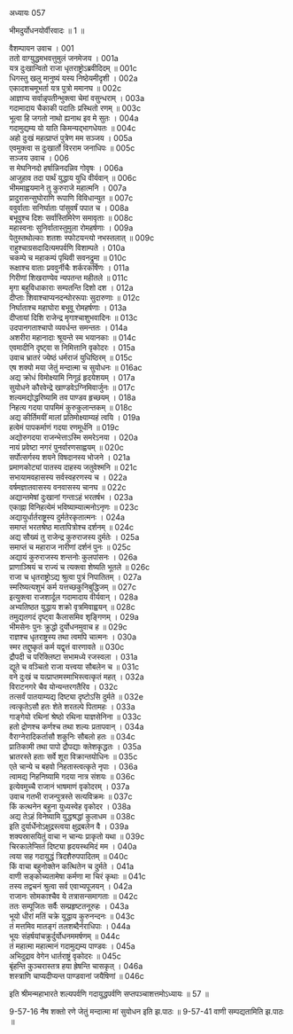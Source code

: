 अध्यायः 057
	
भीमदुर्योधनयोर्वीरवादः ॥ 1 ॥

वैशम्पायन उवाच ।	001  
ततो वाग्युद्धमभवत्तुमुलं जनमेजय ।	001a  
यत्र दुःखान्वितो राजा धृतराष्ट्रोऽब्रवीदिदम् ॥	001c  
धिगस्तु खलु मानुष्यं यस्य निष्ठेयमीदृशी ।	002a  
एकादशचमूभर्ता यत्र पुत्रो ममानघ ॥	002c  
आज्ञाप्य सर्वान्नृपतीन्भुक्त्वा चेमां वसुन्धराम् ।	003a  
गदामादाय चैकाकी पदातिः प्रस्थितो रणम् ॥	003c  
भूत्वा हि जगतो नाथो ह्यनाथ इव मे सुतः ।	004a  
गदामुद्यम्य यो याति किमन्यद्भागधेयतः ॥	004c  
अहो दुःखं महत्प्राप्तं पुत्रेण मम सञ्जय ।	005a  
एवमुक्त्वा स दुःखार्तो विरराम जनाधिपः ॥	005c  
सञ्जय उवाच ।	006  
स मेघनिनदो हर्षान्निनदन्निव गोवृषः ।	006a  
आजुहाव तदा पार्थं युद्धाय युधि वीर्यवान् ॥	006c  
भीममाह्वयमाने तु कुरुराजे महात्मनि ।	007a  
प्रादुरासन्सुघोराणि रूपाणि विविधान्युत ॥	007c  
ववुर्वाताः सनिर्घाताः पांसुवर्षं पपात च ।	008a  
बभूवुश्च दिशः सर्वास्तिमिरेण समावृताः ॥	008c  
महास्वनाः सुनिर्वातास्तुमुला रोमहर्षणाः ।	009a  
पेतुस्तथोल्काः शतशः स्फोटयन्त्यो नभस्तलात् ॥	009c  
राहुश्चाग्रसदादित्यमपर्वणि विशाम्पते ।	010a  
चकम्पे च महाकम्पं पृथिवी सवनद्रुमा ॥	010c  
रूक्षाश्च वाताः प्रववुर्नीचैः शर्करकर्षिणः ।	011a  
गिरीणां शिखराण्येव न्यपतन्त महीतले ॥	011c  
मृगा बहुविधाकाराः सम्पतन्ति दिशो दश ।	012a  
दीप्ताः शिवाश्चाप्यनदन्घोररूपाः सुदारुणाः ॥	012c  
निर्घाताश्च महाघोरा बभूवू रोमहर्षणाः ।	013a  
दीप्तायां दिशि राजेन्द्र मृगाश्चाशुभवादिनः ॥	013c  
उदपानगताश्चापो व्यवर्धन्त समन्ततः ।	014a  
अशरीरा महानादाः श्रूयन्ते स्म भयानकाः ॥	014c  
एवमादीनि दृष्ट्वा स निमित्तानि वृकोदरः ।	015a  
उवाच भ्रातरं ज्येष्ठं धर्मराजं युधिष्ठिरम् ॥	015c  
एष शक्यो मया जेतुं मन्दात्मा च सुयोधनः ॥	016ac  
अद्य क्रोधं विमोक्ष्यामि निगूढं हृदयेशयम् ।	017a  
सुयोधने कौरवेन्द्रे खाण्डवेऽग्निमिवार्जुनः ॥	017c  
शल्यमद्योद्धरिष्यामि तव पाण्डव हृच्छयम् ।	018a  
निहत्य गदया पापमिमं कुरुकुलान्तकम् ॥	018c  
अद्य कीर्तिमयीं मालां प्रतिमोक्ष्याम्यहं त्वयि ।	019a  
हत्वेमं पापकर्माणं गदया रणमूर्धनि ॥	019c  
अद्योरुगदया राजन्भेत्ताऽस्मि समरेऽनया ।	020a  
नायं प्रवेष्टा नगरं पुनर्वारणसाह्वयम् ॥	020c  
सर्पोत्सर्गस्य शयने विषदानस्य भोजने ।	021a  
प्रमाणकोट्यां पातस्य दाहस्य जतुवेश्मनि ॥	021c  
सभायामवहासस्य सर्वस्वहरणस्य च ।	022a  
वर्षमज्ञातवासस्य वनवासस्य चानघ ॥	022c  
अद्यान्तमेषां दुःखानां गन्ताऽहं भरतर्षभ ।	023a  
एकाह्ना विनिहत्येमं भविष्याम्यात्मनोऽनृणः ॥	023c  
अद्यायुर्धार्तराष्ट्रस्य दुर्मतेरकृतात्मनः ।	024a  
समाप्तं भरतश्रेष्ठ मातापित्रोश्च दर्शनम् ॥	024c  
अद्य सौख्यं तु राजेन्द्र कुरुराजस्य दुर्मतेः ।	025a  
समाप्तं च महाराज नारीणां दर्शनं पुनः ॥	025c  
अद्यायं कुरुराजस्य शन्तनोः कुलपांसनः ।	026a  
प्राणाञ्श्रियं च राज्यं च त्यक्त्वा शेष्यति भूतले ॥	026c  
राजा च धृतराष्ट्रोऽद्य श्रुत्वा पुत्रं निपातितम् ।	027a  
स्मरिष्यत्यशुभं कर्म यत्तच्छकुनिबुद्धिजम् ॥	027c  
इत्युक्त्वा राजशार्दूल गदामादाय वीर्यवान् ।	028a  
अभ्यतिष्ठत युद्धाय शक्रो वृत्रमिवाह्वयन् ॥	028c  
तमुद्यतगदं दृष्ट्वा कैलासमिव शृङ्गिणम् ।	029a  
भीमसेनः पुनः क्रुद्धो दुर्योधनमुवाच ह ॥	029c  
राज्ञश्च धृतराष्ट्रस्य तथा त्वमपि चात्मनः ।	030a  
स्मर तद्दुष्कृतं कर्म यद्वृत्तं वारणावते ॥	030c  
द्रौपदी च परिक्लिष्टा सभामध्ये रजस्वला ।	031a  
द्यूते च वञ्चितो राजा यत्त्वया सौबलेन च ॥	031c  
वने दुःखं च यत्प्राप्तमस्माभिस्त्वत्कृतं महत् ।	032a  
विराटनगरे चैव योन्यन्तरगतैरिव ।	032c  
तत्सर्वं पातयाम्यद्य दिष्ट्या दृष्टोऽसि दुर्मते ॥	032e  
त्वत्कृतेऽसौ हतः शेते शरतल्पे पितामहः ।	033a  
गाङ्गेयो रथिनां श्रेष्ठो रथिना याज्ञसेनिना ॥	033c  
हतो द्रोणश्च कर्णश्च तथा शल्यः प्रतापवान् ।	034a  
वैराग्नेरादिकर्तासौ शकुनिः सौबलो हतः ॥	034c  
प्रातिकामी तथा पापो द्रौपद्याः क्लेशकृद्धतः ।	035a  
भ्रातरस्ते हताः सर्वे शूरा विक्रान्तयोधिनः ॥	035c  
एते चान्ये च बहवो निहतास्त्वत्कृते नृपाः ।	036a  
त्वामद्य निहनिष्यामि गदया नात्र संशयः ॥	036c  
इत्येवमुच्चै राजानं भाषमाणं वृकोदरम् ।	037a  
उवाच गतभी राजन्पुत्रस्ते सत्यविक्रमः ॥	037c  
किं कत्थनेन बहुना युध्यस्वेह वृकोदर ।	038a  
अद्य तेऽहं विनेष्यामि युद्धश्रद्धां कुलाधम ॥	038c  
इति दुर्यार्धेनोऽक्षुद्रस्त्वया क्षुद्रबलेन वै ।	039a  
शक्यस्रासयितुं वाचा न चान्यः प्राकृतो यथा ॥	039c  
चिरकालेप्सितं दिष्ट्या हृदयस्थमिदं मम ।	040a  
त्वया सह गदायुद्धं त्रिदशैरुपपादितम् ॥	040c  
किं वाचा बहुनोक्तेन कत्थितेन च दुर्मते ।	041a  
वाणी सङ्कोच्यतामेषा कर्मणा मा चिरं कृथाः ॥	041c  
तस्य तद्वचनं श्रुत्वा सर्व एवाभ्यपूजयन् ।	042a  
राजानः सोमकाश्चैव ये तत्रासन्समागताः ॥	042c  
ततः सम्पूजितः सर्वैः सम्प्रहृष्टतनूरुहः ।	043a  
भूयो धीरां मतिं चक्रे युद्धाय कुरुनन्दनः ॥	043c  
तं मत्तमिव मातङ्गं तलशब्दैर्नराधिपाः ।	044a  
भूयः संहर्षयांचक्रुर्दुर्योधनममर्षणम् ॥	044c  
तं महात्मा महात्मानं गदामुद्यम्य पाण्डवः ।	045a  
अभिदुद्राव वेगेन धार्तराष्ट्रं वृकोदरः ॥	045c  
बृंहन्ति कुञ्चरास्तत्र हया ह्रेषन्ति चासकृत् ।	046a  
शस्त्राणि चाप्यदीप्यन्त पाण्डवानां जयैषिणां ॥	046c  
	
इति श्रीमन्महाभारते शल्यपर्वणि गदायुद्धपर्वणि सप्तपञ्चाशत्तमोऽध्यायः ॥ 57 ॥

9-57-16 नैष शक्तो रणे जेतुं मन्दात्मा मां सुयोधन इति झ.पाठः ॥ 9-57-41 वाणी सम्पद्यतामिति झ.पाठः ॥
